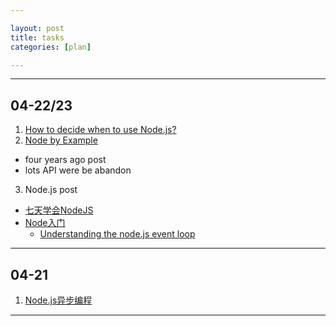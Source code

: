 ```yaml
---

layout: post
title: tasks
categories: [plan]

---
```


<i class="icon-ok"></i>
<i class="icon-tasks"></i>
<i class="icon-reomve"></i>

---

## 04-22/23
  1. <i class="icon-ok"></i> [How to decide when to use Node.js?](http://stackoverflow.com/questions/5062614/how-to-decide-when-to-use-node-js)
  2. <i class="icon-remove"></i> [Node by Example](http://blog.osbutler.com/categories/node-by-example/?page=3)
   * four years ago post
   * lots API were be abandon
  3. <i class="icon-tasks"></i> Node.js post
   * [七天学会NodeJS](http://nqdeng.github.io/7-days-nodejs/)
   * [Node入门](http://www.nodebeginner.org/index-zh-cn.html)
       * [Understanding the node.js event loop](http://blog.mixu.net/2011/02/01/understanding-the-node-js-event-loop/)

---

## 04-21
  1. <i class="icon-ok"></i> [Node.js异步编程](http://www.infoq.com/cn/news/2011/09/nodejs-async-code)

---

